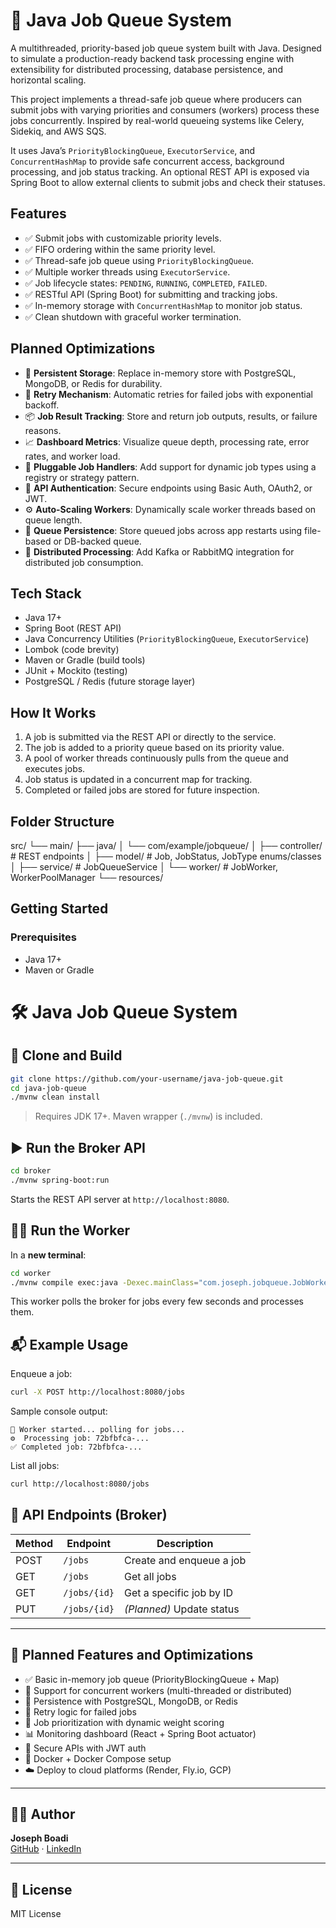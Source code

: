 # 🧵 Java Job Queue System

A multithreaded, priority-based job queue system built with Java. Designed to simulate a production-ready backend task processing engine with extensibility for distributed processing, database persistence, and horizontal scaling.

This project implements a thread-safe job queue where producers can submit jobs with varying priorities and consumers (workers) process these jobs concurrently. Inspired by real-world queueing systems like Celery, Sidekiq, and AWS SQS.

It uses Java’s `PriorityBlockingQueue`, `ExecutorService`, and `ConcurrentHashMap` to provide safe concurrent access, background processing, and job status tracking. An optional REST API is exposed via Spring Boot to allow external clients to submit jobs and check their statuses.

## Features

- ✅ Submit jobs with customizable priority levels.
- ✅ FIFO ordering within the same priority level.
- ✅ Thread-safe job queue using `PriorityBlockingQueue`.
- ✅ Multiple worker threads using `ExecutorService`.
- ✅ Job lifecycle states: `PENDING`, `RUNNING`, `COMPLETED`, `FAILED`.
- ✅ RESTful API (Spring Boot) for submitting and tracking jobs.
- ✅ In-memory storage with `ConcurrentHashMap` to monitor job status.
- ✅ Clean shutdown with graceful worker termination.

## Planned Optimizations

- 🧠 **Persistent Storage**: Replace in-memory store with PostgreSQL, MongoDB, or Redis for durability.
- 🔁 **Retry Mechanism**: Automatic retries for failed jobs with exponential backoff.
- 📦 **Job Result Tracking**: Store and return job outputs, results, or failure reasons.
- 📈 **Dashboard Metrics**: Visualize queue depth, processing rate, error rates, and worker load.
- 🧩 **Pluggable Job Handlers**: Add support for dynamic job types using a registry or strategy pattern.
- 🔐 **API Authentication**: Secure endpoints using Basic Auth, OAuth2, or JWT.
- ⚙️ **Auto-Scaling Workers**: Dynamically scale worker threads based on queue length.
- 🔄 **Queue Persistence**: Store queued jobs across app restarts using file-based or DB-backed queue.
- 🔌 **Distributed Processing**: Add Kafka or RabbitMQ integration for distributed job consumption.

## Tech Stack

- Java 17+
- Spring Boot (REST API)
- Java Concurrency Utilities (`PriorityBlockingQueue`, `ExecutorService`)
- Lombok (code brevity)
- Maven or Gradle (build tools)
- JUnit + Mockito (testing)
- PostgreSQL / Redis (future storage layer)

## How It Works

1. A job is submitted via the REST API or directly to the service.
2. The job is added to a priority queue based on its priority value.
3. A pool of worker threads continuously pulls from the queue and executes jobs.
4. Job status is updated in a concurrent map for tracking.
5. Completed or failed jobs are stored for future inspection.

## Folder Structure
src/
└── main/
├── java/
│ └── com/example/jobqueue/
│ ├── controller/ # REST endpoints
│ ├── model/ # Job, JobStatus, JobType enums/classes
│ ├── service/ # JobQueueService
│ └── worker/ # JobWorker, WorkerPoolManager
└── resources/

## Getting Started

### Prerequisites

- Java 17+
- Maven or Gradle

# 🛠️ Java Job Queue System

## 🚀 Clone and Build

```bash
git clone https://github.com/your-username/java-job-queue.git
cd java-job-queue
./mvnw clean install
```

> Requires JDK 17+. Maven wrapper (`./mvnw`) is included.

## ▶️ Run the Broker API

```bash
cd broker
./mvnw spring-boot:run
```

Starts the REST API server at `http://localhost:8080`.

## 🧑‍🔧 Run the Worker

In a **new terminal**:

```bash
cd worker
./mvnw compile exec:java -Dexec.mainClass="com.joseph.jobqueue.JobWorker"
```

This worker polls the broker for jobs every few seconds and processes them.

## 📬 Example Usage

Enqueue a job:

```bash
curl -X POST http://localhost:8080/jobs
```

Sample console output:

```
👷 Worker started... polling for jobs...
⚙️  Processing job: 72bfbfca-...
✅ Completed job: 72bfbfca-...
```

List all jobs:

```bash
curl http://localhost:8080/jobs
```

## 📡 API Endpoints (Broker)

| Method | Endpoint        | Description               |
|--------|------------------|---------------------------|
| POST   | `/jobs`          | Create and enqueue a job  |
| GET    | `/jobs`          | Get all jobs              |
| GET    | `/jobs/{id}`     | Get a specific job by ID  |
| PUT    | `/jobs/{id}`     | *(Planned)* Update status |

---

## 🧩 Planned Features and Optimizations

- ✅ Basic in-memory job queue (PriorityBlockingQueue + Map)
- 🔄 Support for concurrent workers (multi-threaded or distributed)
- 💾 Persistence with PostgreSQL, MongoDB, or Redis
- 🔁 Retry logic for failed jobs
- 🧠 Job prioritization with dynamic weight scoring
- 📊 Monitoring dashboard (React + Spring Boot actuator)
- 🔐 Secure APIs with JWT auth
- 🐳 Docker + Docker Compose setup
- ☁️ Deploy to cloud platforms (Render, Fly.io, GCP)

---

## 👨‍💻 Author

**Joseph Boadi**  
[GitHub](https://github.com/boadijoseph7177) · [LinkedIn](https://www.linkedin.com/in/josephboadi7)

---

## 📄 License

MIT License

